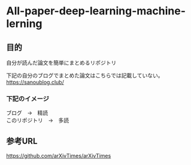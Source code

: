 # All-paper-deep-learning-machine-lerning

## 目的
自分が読んだ論文を簡単にまとめるリポジトリ

下記の自分のブログでまとめた論文はこちらでは記載していない。
https://sanoublog.club/

### 下記のイメージ
ブログ　→　精読  
このリポジトリ　→　多読  

## 参考URL
https://github.com/arXivTimes/arXivTimes

